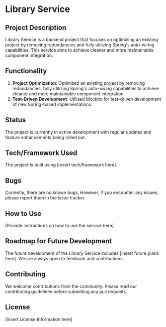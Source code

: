# Library Service

## Project Description
Library Service is a backend project that focuses on optimizing an existing project by removing redundancies and fully utilizing Spring's auto-wiring capabilities. This service aims to achieve cleaner and more maintainable component integration.

## Functionality
1. **Project Optimization**: Optimized an existing project by removing redundancies, fully utilizing Spring's auto-wiring capabilities to achieve cleaner and more maintainable component integration.
2. **Test-Driven Development**: Utilized Mockito for test-driven development of new Spring-based implementations.

## Status
The project is currently in active development with regular updates and feature enhancements being rolled out.

## Tech/Framework Used
The project is built using [insert tech/framework here].

## Bugs
Currently, there are no known bugs. However, if you encounter any issues, please report them in the issue tracker.

## How to Use
[Provide instructions on how to use the service here]

## Roadmap for Future Development
The future development of the Library Service includes [insert future plans here]. We are always open to feedback and contributions.

## Contributing
We welcome contributions from the community. Please read our contributing guidelines before submitting any pull requests.

## License
[Insert License Information here]

